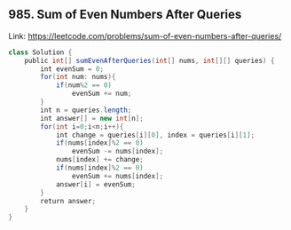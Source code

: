 ## 985. Sum of Even Numbers After Queries
Link: https://leetcode.com/problems/sum-of-even-numbers-after-queries/

```java
class Solution {
    public int[] sumEvenAfterQueries(int[] nums, int[][] queries) {
        int evenSum = 0;
        for(int num: nums){
            if(num%2 == 0)
                evenSum += num;
        }
        int n = queries.length;
        int answer[] = new int[n];
        for(int i=0;i<n;i++){
            int change = queries[i][0], index = queries[i][1];
            if(nums[index]%2 == 0)
                evenSum -= nums[index];
            nums[index] += change;
            if(nums[index]%2 == 0)
                evenSum += nums[index];
            answer[i] = evenSum;
        }
        return answer;
    }
}
```
